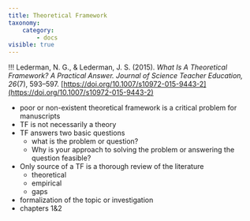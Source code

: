 ```yaml
---
title: Theoretical Framework
taxonomy:
    category:
        - docs
visible: true
---
```


!!! Lederman, N. G., & Lederman, J. S. (2015). *What Is A Theoretical Framework? A Practical Answer. Journal of Science Teacher Education, 26*(7), 593–597. [https://doi.org/10.1007/s10972-015-9443-2](https://doi.org/10.1007/s10972-015-9443-2)

- poor or non-existent theoretical framework is a critical problem for manuscripts
- TF is not necessarily a theory
- TF answers two basic questions
  - what is the problem or question?
  - Why is your approach to solving the problem or answering the question feasible?
- Only source of a TF is a thorough review of the literature
  - theoretical
  - empirical
  - gaps
- formalization of the topic or investigation
- chapters 1&2
